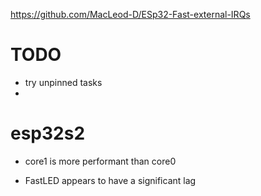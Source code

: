 https://github.com/MacLeod-D/ESp32-Fast-external-IRQs


# TODO
* try unpinned tasks
* 

# esp32s2
* core1 is more performant than core0


* FastLED appears to have a significant lag

